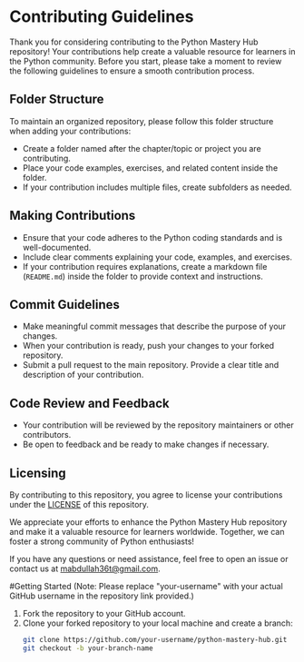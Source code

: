 # Contributing Guidelines

Thank you for considering contributing to the Python Mastery Hub repository! Your contributions help create a valuable resource for learners in the Python community. Before you start, please take a moment to review the following guidelines to ensure a smooth contribution process.

## Folder Structure

To maintain an organized repository, please follow this folder structure when adding your contributions:

- Create a folder named after the chapter/topic or project you are contributing.
- Place your code examples, exercises, and related content inside the folder.
- If your contribution includes multiple files, create subfolders as needed.

## Making Contributions

- Ensure that your code adheres to the Python coding standards and is well-documented.
- Include clear comments explaining your code, examples, and exercises.
- If your contribution requires explanations, create a markdown file (`README.md`) inside the folder to provide context and instructions.

## Commit Guidelines

- Make meaningful commit messages that describe the purpose of your changes.
- When your contribution is ready, push your changes to your forked repository.
- Submit a pull request to the main repository. Provide a clear title and description of your contribution.

## Code Review and Feedback

- Your contribution will be reviewed by the repository maintainers or other contributors.
- Be open to feedback and be ready to make changes if necessary.

## Licensing

By contributing to this repository, you agree to license your contributions under the [LICENSE](LICENSE) of this repository.

We appreciate your efforts to enhance the Python Mastery Hub repository and make it a valuable resource for learners worldwide. Together, we can foster a strong community of Python enthusiasts!

If you have any questions or need assistance, feel free to open an issue or contact us at [mabdullah36t@gmail.com](mailto:mabdullah36t@gmail.com).

#Getting Started
(Note: Please replace "your-username" with your actual GitHub username in the repository link provided.)
1. Fork the repository to your GitHub account.
2. Clone your forked repository to your local machine and create a branch:
   ```bash
   git clone https://github.com/your-username/python-mastery-hub.git
   git checkout -b your-branch-name


